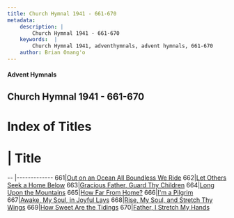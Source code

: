 ```yaml
---
title: Church Hymnal 1941 - 661-670
metadata:
    description: |
        Church Hymnal 1941 - 661-670
    keywords:  |
        Church Hymnal 1941, adventhymnals, advent hymnals, 661-670
    author: Brian Onang'o
---
```


#### Advent Hymnals
## Church Hymnal 1941 - 661-670

# Index of Titles
# | Title                        
-- |-------------
661|[Out on an Ocean All Boundless We Ride](/church-hymnal/601-700/661-670/Out-on-an-Ocean-All-Boundless-We-Ride)
662|[Let Others Seek a Home Below](/church-hymnal/601-700/661-670/Let-Others-Seek-a-Home-Below)
663|[Gracious Father, Guard Thy Children](/church-hymnal/601-700/661-670/Gracious-Father,-Guard-Thy-Children)
664|[Long Upon the Mountains](/church-hymnal/601-700/661-670/Long-Upon-the-Mountains)
665|[How Far From Home?](/church-hymnal/601-700/661-670/How-Far-From-Home)
666|[I'm a Pilgrim](/church-hymnal/601-700/661-670/I'm-a-Pilgrim)
667|[Awake, My Soul, in Joyful Lays](/church-hymnal/601-700/661-670/Awake,-My-Soul,-in-Joyful-Lays)
668|[Rise, My Soul, and Stretch Thy Wings](/church-hymnal/601-700/661-670/Rise,-My-Soul,-and-Stretch-Thy-Wings)
669|[How Sweet Are the Tidings](/church-hymnal/601-700/661-670/How-Sweet-Are-the-Tidings)
670|[Father, I Stretch My Hands](/church-hymnal/601-700/661-670/Father,-I-Stretch-My-Hands)